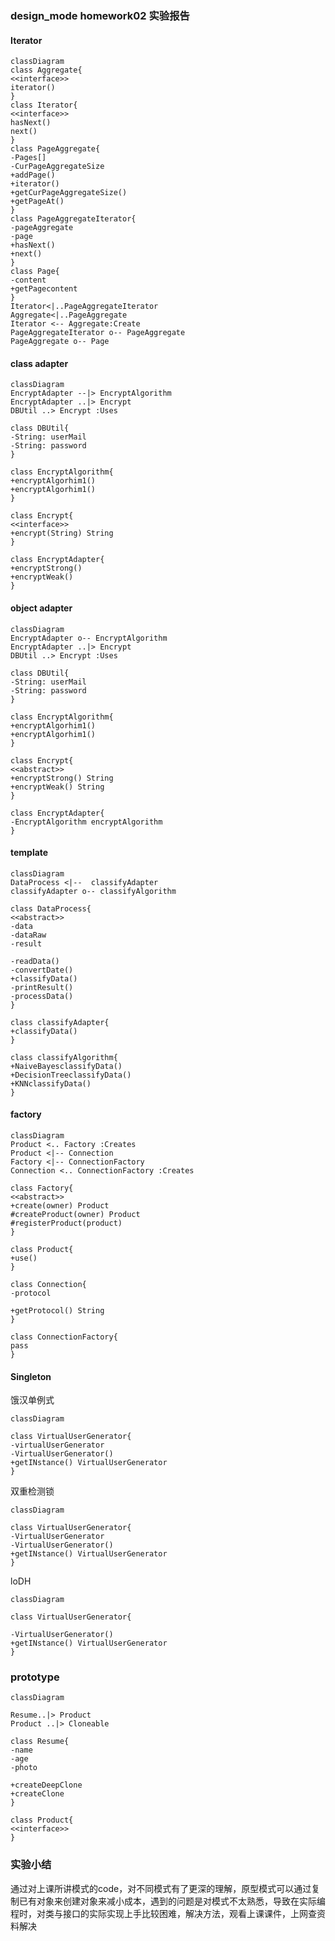 ### design_mode homework02 	实验报告

#### Iterator
```mermaid
classDiagram
class Aggregate{
<<interface>>
iterator()
}
class Iterator{
<<interface>>
hasNext()
next()
}
class PageAggregate{
-Pages[]
-CurPageAggregateSize
+addPage()
+iterator()
+getCurPageAggregateSize()
+getPageAt()
}
class PageAggregateIterator{
-pageAggregate
-page
+hasNext()
+next()
}
class Page{
-content
+getPagecontent
}
Iterator<|..PageAggregateIterator
Aggregate<|..PageAggregate
Iterator <-- Aggregate:Create
PageAggregateIterator o-- PageAggregate
PageAggregate o-- Page
```

#### class adapter

```mermaid
classDiagram
EncryptAdapter --|> EncryptAlgorithm
EncryptAdapter ..|> Encrypt
DBUtil ..> Encrypt :Uses

class DBUtil{
-String: userMail
-String: password
}

class EncryptAlgorithm{
+encryptAlgorhim1()
+encryptAlgorhim1()
}

class Encrypt{
<<interface>>
+encrypt(String) String
}

class EncryptAdapter{
+encryptStrong()
+encryptWeak()
}
```



#### object adapter

```mermaid
classDiagram
EncryptAdapter o-- EncryptAlgorithm
EncryptAdapter ..|> Encrypt
DBUtil ..> Encrypt :Uses

class DBUtil{
-String: userMail
-String: password
}

class EncryptAlgorithm{
+encryptAlgorhim1()
+encryptAlgorhim1()
}

class Encrypt{
<<abstract>>
+encryptStrong() String
+encryptWeak() String
}

class EncryptAdapter{
-EncryptAlgorithm encryptAlgorithm
}
```

#### template

```mermaid
classDiagram
DataProcess <|--  classifyAdapter
classifyAdapter o-- classifyAlgorithm

class DataProcess{
<<abstract>>
-data
-dataRaw
-result

-readData()
-convertDate()
+classifyData()
-printResult()
-processData()
}

class classifyAdapter{
+classifyData()
}

class classifyAlgorithm{
+NaiveBayesclassifyData()
+DecisionTreeclassifyData()
+KNNclassifyData()
}

```



#### factory

```mermaid
classDiagram
Product <.. Factory :Creates
Product <|-- Connection
Factory <|-- ConnectionFactory
Connection <.. ConnectionFactory :Creates

class Factory{
<<abstract>>
+create(owner) Product
#createProduct(owner) Product
#registerProduct(product)
}

class Product{
+use()
}

class Connection{
-protocol

+getProtocol() String
}

class ConnectionFactory{
pass
}
```

#### Singleton

饿汉单例式

```mermaid
classDiagram

class VirtualUserGenerator{
-virtualUserGenerator
-VirtualUserGenerator()
+getINstance() VirtualUserGenerator
}
```

双重检测锁

```mermaid
classDiagram

class VirtualUserGenerator{
-VirtualUserGenerator
-VirtualUserGenerator()
+getINstance() VirtualUserGenerator
}
```



loDH

```mermaid
classDiagram

class VirtualUserGenerator{

-VirtualUserGenerator()
+getINstance() VirtualUserGenerator
}
```

### prototype

```mermaid
classDiagram

Resume..|> Product
Product ..|> Cloneable

class Resume{
-name
-age
-photo

+createDeepClone
+createClone
}

class Product{
<<interface>>
}
```

### 实验小结

通过对上课所讲模式的code，对不同模式有了更深的理解，原型模式可以通过复制已有对象来创建对象来减小成本，遇到的问题是对模式不太熟悉，导致在实际编程时，对类与接口的实际实现上手比较困难，解决方法，观看上课课件，上网查资料解决

